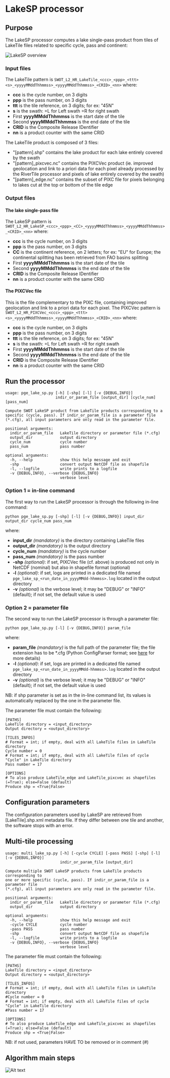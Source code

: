 # LakeSP processor

## Purpose
The LakeSP processor computes a lake single-pass product from tiles of LakeTile files related to specific cycle, pass and continent:

![LakeSP overview](overview_lake_sp.png)

### Input files
The LakeTile pattern is ```SWOT_L2_HR_LakeTile_<ccc>_<ppp>_<ttt><s>_<yyyyMMddThhmmss>_<yyyyMMddThhmmss>_<CRID>_<nn>``` where:
* __ccc__ is the cycle number, on 3 digits
* __ppp__ is the pass number, on 3 digits
* __ttt__ is the tile reference, on 3 digits; for ex: "45N"
* __s__ is the swath: =L for Left swath =R for right swath
* First __yyyyMMddThhmmss__ is the start date of the tile
* Second __yyyyMMddThhmmss__ is the end date of the tile
* __CRID__ is the Composite Release IDentifier
* __nn__ is a product counter with the same CRID

The LakeTile product is composed of 3 files:
* "[pattern].shp" contains the lake product for each lake entirely covered by the swath
* "[pattern]_pixcvec.nc" contains the PIXCVec product (ie. improved geolocation and link to a priori data for each pixel already processed by the RiverTile processor and pixels of lake entirely covered by the swath)
* "[pattern]_edge.nc" contains the subset of PIXC file for pixels belonging to lakes cut at the top or bottom of the tile edge

### Output files

#### The lake single-pass file
The LakeSP pattern is ```SWOT_L2_HR_LakeSP_<ccc>_<ppp>_<CC>_<yyyyMMddThhmmss>_<yyyyMMddThhmmss>_<CRID>_<nn>``` where:
* __ccc__ is the cycle number, on 3 digits
* __ppp__ is the pass number, on 3 digits
* __CC__ is the continent reference, on 2 letters; for ex: "EU" for Europe; the continental splitting has been retrieved from FAO basins splitting
* First __yyyyMMddThhmmss__ is the start date of the tile
* Second __yyyyMMddThhmmss__ is the end date of the tile
* __CRID__ is the Composite Release IDentifier
* __nn__ is a product counter with the same CRID

#### The PIXCVec file
This is the file complementary to the PIXC file, containing improved geolocation and link to a priori data for each pixel.
The PIXCVec pattern is ```SWOT_L2_HR_PIXCVec_<ccc>_<ppp>_<ttt><s>_<yyyyMMddThhmmss>_<yyyyMMddThhmmss>_<CRID>_<nn>``` where:
* __ccc__ is the cycle number, on 3 digits
* __ppp__ is the pass number, on 3 digits
* __ttt__ is the tile reference, on 3 digits; for ex: "45N"
* __s__ is the swath: =L for Left swath =R for right swath
* First __yyyyMMddThhmmss__ is the start date of the tile
* Second __yyyyMMddThhmmss__ is the end date of the tile
* __CRID__ is the Composite Release IDentifier
* __nn__ is a product counter with the same CRID

## Run the processor
```
usage: pge_lake_sp.py [-h] [-shp] [-l] [-v {DEBUG,INFO}]
                      indir_or_param_file [output_dir] [cycle_num] [pass_num]

Compute SWOT LakeSP product from LakeTile products corresponding to a specific (cycle, pass). If indir_or_param_file is a parameter file (*.cfg), all input parameters are only read in the parameter file.

positional arguments:
  indir_or_param_file   LakeTile directory or parameter file (*.cfg)
  output_dir            output directory
  cycle_num             cycle number
  pass_num              pass number

optional arguments:
  -h, --help            show this help message and exit
  -shp                  convert output NetCDF file as shapefile
  -l, --logfile         write prints to a logfile
  -v {DEBUG,INFO}, --verbose {DEBUG,INFO}     
  						verbose level
```

### Option 1 = in-line command
The first way to run the LakeSP processor is through the following in-line command:
```
python pge_lake_sp.py [-shp] [-l] [-v {DEBUG,INFO}] input_dir output_dir cycle_num pass_num
```
where:
* __input_dir__ *(mandatory)* is the directory containing LakeTile files
* __output_dir__ *(mandatory)* is the output directory
* __cycle_num__ *(mandatory)* is the cycle number
* __pass_num__ *(mandatory)* is the pass number
* __-shp__ *(optional)*: if set, PIXCVec file (cf. above) is produced not only in NetCDF (nominal) but also in shapefile format (optional)
* __-l__ *(optional)*: if set, logs are printed in a dedicated file named ```pge_lake_sp_<run_date_in_yyyyMMdd-hhmmss>.log``` located in the output directory
* __-v__ *(optional)* is the verbose level; it may be "DEBUG" or "INFO" (default); if not set, the default value is used

### Option 2 = parameter file
The second way to run the LakeSP processor is through a parameter file:
```
python pge_lake_sp.py [-l] [-v {DEBUG,INFO}] param_file
```
where:
* __param_file__ *(mandatory)* is the full path of the parameter file; the file extension has to be *.cfg (Python ConfigParser format; see [here](https://docs.python.org/3/library/configparser.html) for more details)
* __-l__ *(optional)*: if set, logs are printed in a dedicated file named ```pge_lake_sp_<run_date_in_yyyyMMdd-hhmmss>.log``` located in the output directory
* __-v__ *(optional)* is the verbose level; it may be "DEBUG" or "INFO" (default); if not set, the default value is used

NB: if shp parameter is set as in the in-line command list, its values is automatically replaced by the one in the parameter file.

The parameter file must contain the following:
```
[PATHS]
LakeTile directory = <input_directory>
Output directory = <output_directory>

[TILES_INFOS]
# Format = int; if empty, deal with all LakeTile files in LakeTile directory
Cycle number = 0
# Format = int; if empty, deal with all LakeTile files of cycle "Cycle" in LakeTile directory
Pass number = 17

[OPTIONS]
# To also produce LakeTile_edge and LakeTile_pixcvec as shapefiles (=True); else=False (default)
Produce shp = <True|False>
```

## Configuration parameters
The configuration parameters used by LakeSP are retrieved from [LakeTile].shp.xml metadata file. If they differ between one tile and another, the software stops with an error.


## Multi-tile processing
```
usage: multi_lake_sp.py [-h] [-cycle CYCLE] [-pass PASS] [-shp] [-l] [-v {DEBUG,INFO}]
                        indir_or_param_file [output_dir]

Compute multiple SWOT LakeSP products from LakeTile products corresponding to
one or more specific (cycle, pass). If indir_or_param_file is a parameter file
(*.cfg), all input parameters are only read in the parameter file.

positional arguments:
  indir_or_param_file   LakeTile directory or parameter file (*.cfg)
  output_dir            output directory

optional arguments:
  -h, --help            show this help message and exit
  -cycle CYCLE          cycle number
  -pass PASS            pass number
  -shp                  convert output NetCDF file as shapefile
  -l, --logfile         write prints to a logfile
  -v {DEBUG,INFO}, --verbose {DEBUG,INFO}
                        verbose level
```

The parameter file must contain the following:
```
[PATHS]
LakeTile directory = <input_directory>
Output directory = <output_directory>

[TILES_INFOS]
# Format = int; if empty, deal with all LakeTile files in LakeTile directory
#Cycle number = 0
# Format = int; if empty, deal with all LakeTile files of cycle "Cycle" in LakeTile directory
#Pass number = 17

[OPTIONS]
# To also produce LakeTile_edge and LakeTile_pixcvec as shapefiles (=True); else=False (default)
Produce shp = <True|False>
```

NB: if not used, parameters HAVE TO be removed or in comment (#)

## Algorithm main steps

![Alt text](workflowGitlab_lake_sp.png?raw=true "Workflow diagram")

